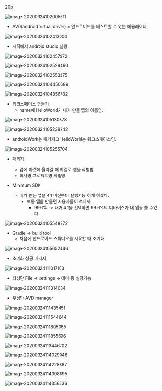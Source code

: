 20p

![image-20200324102005611](images/image-20200324102005611.png)

- AVD(android virtual driver) = 안드로이드를 테스트할 수 있는 에뮬레이터

![image-20200324102413000](images/image-20200324102413000.png)

- 시작에서 android studio 실행

![image-20200324102457972](images/image-20200324102457972.png)

![image-20200324102529460](images/image-20200324102529460.png)

![image-20200324102553275](images/image-20200324102553275.png)

![image-20200324104450689](images/image-20200324104450689.png)

![image-20200324104856782](images/image-20200324104856782.png)

- 워크스페이스 만들기
  - name에 HelloWorld가 내가 만들 앱의 이름임.

![image-20200324105130878](images/image-20200324105130878.png)

![image-20200324105238242](images/image-20200324105238242.png)

- androidWork는 패키지고 HelloWorld는 워크스페이스임.

![image-20200324105255704](images/image-20200324105255704.png)

- 패키지
  - 앱에 마켓에 올라갈 때 이걸로 앱을 식별함
  - 회사명.프로젝트명.작업명

- Minimum SDK
  - 내가 만든 앱을 4.1 버전부터 실행가능 하게 하겠다.
    - 보통 앱을 만들면 사용자들이 쓰니까
      - 99.6% -> 내가 4.1을 선택하면 99.6%의 디바이스가 내 앱을 쓸 수있다.

![image-20200324105548372](images/image-20200324105548372.png)



- Gradle -> build tool
  - 처음에 안드로이드 스튜디오를 시작할 때 초기화

![image-20200324105652446](images/image-20200324105652446.png)

- 초기화 성공 메시지

![image-20200324111017103](images/image-20200324111017103.png)



- 좌상단 File -> settings -> 테마 등 설정가능 

![image-20200324111314034](images/image-20200324111314034.png)

- 우상단 AVD manager

![image-20200324111435451](images/image-20200324111435451.png)

![image-20200324111544644](images/image-20200324111544644.png)

![image-20200324111805065](images/image-20200324111805065.png)

![image-20200324111855696](images/image-20200324111855696.png)

![image-20200324113446702](images/image-20200324113446702.png)

![image-20200324114029048](images/image-20200324114029048.png)

![image-20200324114228887](images/image-20200324114228887.png)

![image-20200324114308695](images/image-20200324114308695.png)

![image-20200324114356336](images/image-20200324114356336.png)

